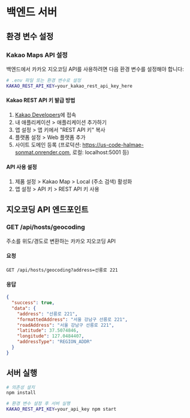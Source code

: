 # 백엔드 서버

## 환경 변수 설정

### Kakao Maps API 설정

백엔드에서 카카오 지오코딩 API를 사용하려면 다음 환경 변수를 설정해야 합니다:

```bash
# .env 파일 또는 환경 변수로 설정
KAKAO_REST_API_KEY=your_kakao_rest_api_key_here
```

#### Kakao REST API 키 발급 방법

1. [Kakao Developers](https://developers.kakao.com/)에 접속
2. 내 애플리케이션 > 애플리케이션 추가하기
3. 앱 설정 > 앱 키에서 "REST API 키" 복사
4. 플랫폼 설정 > Web 플랫폼 추가
5. 사이트 도메인 등록 (프로덕션: https://us-code-halmae-sonmat.onrender.com, 로컬: localhost:5001 등)

#### API 사용 설정

1. 제품 설정 > Kakao Map > Local (주소 검색) 활성화
2. 앱 설정 > API 키 > REST API 키 사용

## 지오코딩 API 엔드포인트

### GET /api/hosts/geocoding

주소를 위도/경도로 변환하는 카카오 지오코딩 API

#### 요청
```
GET /api/hosts/geocoding?address=선릉로 221
```

#### 응답
```json
{
  "success": true,
  "data": {
    "address": "선릉로 221",
    "formattedAddress": "서울 강남구 선릉로 221",
    "roadAddress": "서울 강남구 선릉로 221",
    "latitude": 37.5074846,
    "longitude": 127.0484407,
    "addressType": "REGION_ADDR"
  }
}
```

## 서버 실행

```bash
# 의존성 설치
npm install

# 환경 변수 설정 후 서버 실행
KAKAO_REST_API_KEY=your_api_key npm start
``` 